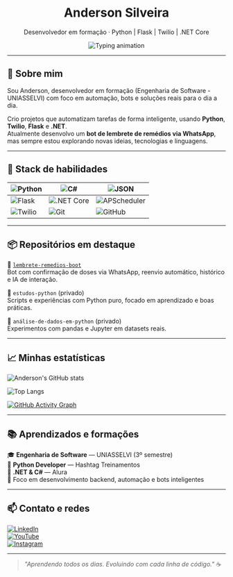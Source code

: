 <h1 align="center">Anderson Silveira</h1>
<p align="center">
  Desenvolvedor em formação · Python | Flask | Twilio | .NET Core
</p>

<p align="center">
  <img src="https://readme-typing-svg.herokuapp.com?font=Fira+Code&pause=1000&center=true&vCenter=true&width=500&lines=Construindo+bots+que+cuidam+de+você;Automatizando+o+cotidiano+com+Python;Dev+em+evolução+contínua!+🚀" alt="Typing animation" />
</p>

---

## 🧠 Sobre mim

Sou Anderson, desenvolvedor em formação (Engenharia de Software - UNIASSELVI) com foco em automação, bots e soluções reais para o dia a dia.

Crio projetos que automatizam tarefas de forma inteligente, usando **Python**, **Twilio**, **Flask** e **.NET**.  
Atualmente desenvolvo um **bot de lembrete de remédios via WhatsApp**, mas sempre estou explorando novas ideias, tecnologias e linguagens.

---

## 🚀 Stack de habilidades

| ![Python](https://img.shields.io/badge/-Python-05122A?style=flat&logo=python) | ![C#](https://img.shields.io/badge/-C%23-05122A?style=flat&logo=c-sharp) | ![JSON](https://img.shields.io/badge/-JSON-05122A?style=flat&logo=json) |
|---|---|---|
| ![Flask](https://img.shields.io/badge/-Flask-05122A?style=flat&logo=flask) | ![.NET Core](https://img.shields.io/badge/-.NET%20Core-05122A?style=flat&logo=dotnet) | ![APScheduler](https://img.shields.io/badge/-APScheduler-05122A?style=flat) |
| ![Twilio](https://img.shields.io/badge/-Twilio-05122A?style=flat&logo=twilio) | ![Git](https://img.shields.io/badge/-Git-05122A?style=flat&logo=git) | ![GitHub](https://img.shields.io/badge/-GitHub-05122A?style=flat&logo=github) |

---

## 📦 Repositórios em destaque

🔹 [`lembrete-remedios-boot`](https://github.com/andjpython/lembrete-remedios-boot)  
Bot com confirmação de doses via WhatsApp, reenvio automático, histórico e IA de interação.

🔹 `estudos-python` (privado)  
Scripts e experiências com Python puro, focado em aprendizado e boas práticas.

🔹 `análise-de-dados-em-python` (privado)  
Experimentos com pandas e Jupyter em datasets reais.

---

## 📈 Minhas estatísticas

![Anderson's GitHub stats](https://github-readme-stats.vercel.app/api?username=andjpython&show_icons=true&theme=github_dark&locale=pt-br)

![Top Langs](https://github-readme-stats.vercel.app/api/top-langs/?username=andjpython&layout=compact&theme=github_dark)

[![GitHub Activity Graph](https://github-readme-activity-graph.cyclic.app/graph?username=andjpython&bg_color=0d1117&color=58a6ff&line=00e676&point=ffffff&area=true&hide_border=true)](https://github.com/ashutosh00710/github-readme-activity-graph)

---

## 📚 Aprendizados e formações

🎓 **Engenharia de Software** — UNIASSELVI (3º semestre)  
📘 **Python Developer** — Hashtag Treinamentos  
🧱 **.NET & C#** — Alura  
🎯 Foco em desenvolvimento backend, automação e bots inteligentes

---

## 📫 Contato e redes

[![LinkedIn](https://img.shields.io/badge/-LinkedIn-blue?logo=linkedin&style=flat-square)](https://www.linkedin.com/in/andjpython)  
[![YouTube](https://img.shields.io/badge/-YouTube-black?logo=youtube&style=flat-square)](https://www.youtube.com/channel/UC3QkbGyvHoEwRVAB5gx_4xQ)  
[![Instagram](https://img.shields.io/badge/-Instagram-purple?logo=instagram&style=flat-square)](https://www.instagram.com/andersonsilveira1979)

---

> _"Aprendendo todos os dias. Evoluindo com cada linha de código."_ ☕
